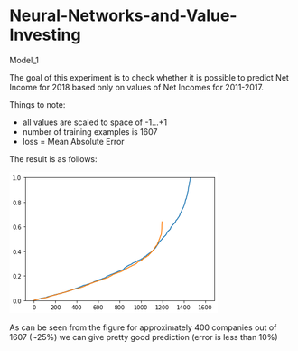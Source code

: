 # Neural-Networks-and-Value-Investing

Model_1

The goal of this experiment is to check whether it is possible to predict Net Income for 2018 based only on values of Net Incomes for 2011-2017.

Things to note:
- all values are scaled to space of -1...+1
- number of training examples is 1607
- loss = Mean Absolute Error

The result is as follows:

![Fig.1](https://github.com/sergey0222/Neural-Networks-and-Value-Investing/blob/master/fig/model_1_figure.png)

As can be seen from the figure for approximately 400 companies out of 1607 (~25%) we can give pretty good prediction (error is less than 10%)
